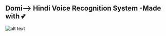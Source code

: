 Domi-->
Hindi Voice Recognition System -Made with 💕
-------------------------------------------------------------------------------------------

![alt text](https://user-images.githubusercontent.com/37982406/63522054-4559aa00-c515-11e9-97b6-e6d887ab3c19.jpg)
